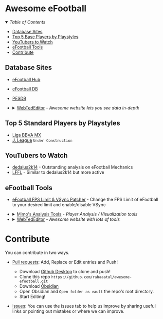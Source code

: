 # Awesome eFootball

<details open><summary><i>Table of Contents</i></summary>

- [Database Sites](#database-sites)
- [Top 5 Base Players by Playstyles](#top-5-base-players-by-playstyles)
- [YouTubers to Watch](#youtubers-to-watch)
- [eFootball Tools](#efootball-tools)
- [Contribute](#contribute)

</details>

## Database Sites
- [eFootball Hub](https://efootballhub.net/)
- [eFootball DB](https://www.efootballdb.com/)
- [PESDB](https://pesdb.net/efootball/)
- <details><summary><a href=https://dev.webtededitor.com/>WebTedEditor</a> - <i>Awesome website lets you see data in-depth</i></summary>

	- [Players](https://dev.webtededitor.com/Data/Player/Search) / [Teams](https://dev.webtededitor.com/Data/Team/Search) / [Tactics](https://dev.webtededitor.com/Data/Tactic/Search) / [Coaches](https://dev.webtededitor.com/Data/Coach/Search) / [Competitions](https://dev.webtededitor.com/Data/Competition/Search) / [Others](https://dev.webtededitor.com/Data/Other/Search)

## Top 5 Standard Players by Playstyles
- [Liga BBVA MX](https://github.com/rahaaatul/awesome-efootball/blob/main/data/top-five/Liga%20BBVA%20MX.md)
- [J. League](https://github.com/rahaaatul/awesome-efootball/blob/main/data/top-five/J.%20League.md) `Under Construction`

## YouTubers to Watch
- [dedalus2k14](https://www.youtube.com/@dedalus2k143) - Outstanding analysis on eFootball Mechanics
- [LFFL](https://www.youtube.com/@ITZLFFL) - Similar to dedalus2k14 but more active

## eFootball Tools
- [eFootball FPS Limit & VSync Patcher](https://github.com/CadiLillian/eFootball-FPS-Limit-and-VSync-Patcher) - Change the FPS Limit of eFootball to your desired limit and enable/disable VSync
- <details><summary><a href=https://mimo-site.streamlit.app>Mimo's Analysis Tools</a> - <i>Player Analysis / Visualization tools</i></summary>

	- [Player Analysis](https://mimo-site.streamlit.app/Player_Analysis)
	- [Player Skill Suggest](https://mimo-site.streamlit.app/Player_Skill_Suggest)
	- [Similar Player Search](https://mimo-site.streamlit.app/Similar_Player_Search)
	- [List Player by Skill Training](https://mimo-site.streamlit.app/List_Player_By_Skill_Training)
	- [3D PCA Projection](https://mimo-site.streamlit.app/3D_PCA_Projection)
	- [POTW Explorer](https://mimo-site.streamlit.app/POTW_Explorer)

- <details><summary><a href=https://dev.webtededitor.com/Mod>WebTedEditor</a> - <i>Awesome website with lots of tools</i></summary>

	- [`.bin` File Compression / Decompression Tool](https://dev.webtededitor.com/Mod/BinFile)
	- [Kit Configure Tool](https://dev.webtededitor.com/Mod/KitConfigure) - [Tutorial](https://evoweb.uk/threads/94865/)
	- [Kit Preview Tool](https://dev.webtededitor.com/Mod/KitPreview) - [Tutorial](https://evoweb.uk/threads/97454/)
	- [BadgeData Configure](https://dev.webtededitor.com/Mod/BadgeDataConfigure) - [Tutorial](https://evoweb.uk/threads/95159/)
# Contribute
You can contribute in two ways. 
- [Pull requests](https://github.com/rahaaatul/awesome-efootball/pulls): Add, Replace or Edit entries and Push!
	- Download [Github Desktop](https://desktop.github.com/) to clone and push!
	- Clone this repo `https://github.com/rahaaatul/awesome-efootball.git`
	- Download [Obsidian](https://obsidian.md/download)
	- Open Obsidian and `Open folder as vault` the repo's root directory.
	- Start Editing!
	
- [Issues](https://github.com/rahaaatul/awesome-efootball/issues): You can use the issues tab to help us improve by sharing useful links or pointing out mistakes or where we can improve.

